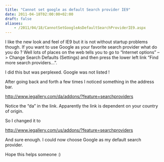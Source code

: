 ```yaml
---
title: "Cannot set google as default Search provider IE9"
date: 2011-04-18T02:00:00+02:00
draft: false
aliases:
    - /2011/04/18/CannotSetGoogleAsDefaultSearchProviderIE9.aspx
---
```

I like the new look and feel of IE9 but it is not without startup problems though. If you want to use Google as your favorite search provider what do you do ? Well lots of places on the web tells you to go to “Internet options” –> Change Search Defaults (Settings) and then press the lower left link “Find more search providers…”.

I did this but was perplexed. Google was not listed !

After going back and forth a few times I noticed something in the address bar.

http://www.iegallery.com/da/addons/?feature=searchproviders

Notice the “da” in the link. Apparently the link is dependent on your country of origin.

So I changed it to

http://www.iegallery.com/us/addons/?feature=searchproviders

And sure enough. I could now choose Google as my default search provider.

Hope this helps someone :)